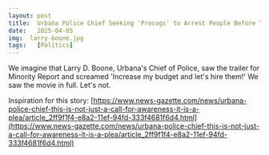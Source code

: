 ```yaml
---
layout: post
title:  Urbana Police Chief Seeking 'Precogs' to Arrest People Before They Conceive Committing Crime
date:   2025-04-05
img:  larry-boone.jpg
tags:   [Politics]
---
```


We imagine that Larry D. Boone, Urbana's Chief of Police, saw the trailer for Minority Report and screamed 'Increase my budget and let's hire them!' We saw the movie in full. Let's not.

Inspiration for this story: [https://www.news-gazette.com/news/urbana-police-chief-this-is-not-just-a-call-for-awareness-it-is-a-plea/article_2ff9f1f4-e8a2-11ef-94fd-333f4681f6d4.html](https://www.news-gazette.com/news/urbana-police-chief-this-is-not-just-a-call-for-awareness-it-is-a-plea/article_2ff9f1f4-e8a2-11ef-94fd-333f4681f6d4.html)
